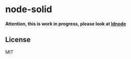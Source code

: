 # node-solid

#### Attention, this is work in progress, please look at [ldnode](http://npm.im/ldnode)

## License

MIT
